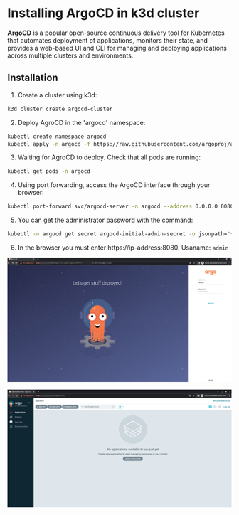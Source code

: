 # Installing ArgoCD in k3d cluster

**ArgoCD** is a popular open-source continuous delivery tool for Kubernetes that automates deployment of applications, monitors their state, and provides a web-based UI and CLI for managing and deploying applications across multiple clusters and environments.

Installation
---

1. Create a cluster using k3d:
```bash
k3d cluster create argocd-cluster
```
2. Deploy AgroCD in the 'argocd' namespace:
```bash
kubectl create namespace argocd
kubectl apply -n argocd -f https://raw.githubusercontent.com/argoproj/argo-cd/stable/manifests/install.yaml
```
3. Waiting for AgroCD to deploy. Check that all pods are running:
```bash
kubectl get pods -n argocd
```
4. Using port forwarding, access the ArgoCD interface through your browser:
```bash
kubectl port-forward svc/argocd-server -n argocd --address 0.0.0.0 8080:443 > /dev/null&
```
5. You can get the administrator password with the command:
```bash
kubectl -n argocd get secret argocd-initial-admin-secret -o jsonpath="{.data.password}" | base64 -d; echo
```
6. In the browser you must enter https://ip-address:8080. Usaname: `admin`

![Logging in to ArgoCD](.data/argo01w4.png)

![User interface](.data/argo02w4.png)

